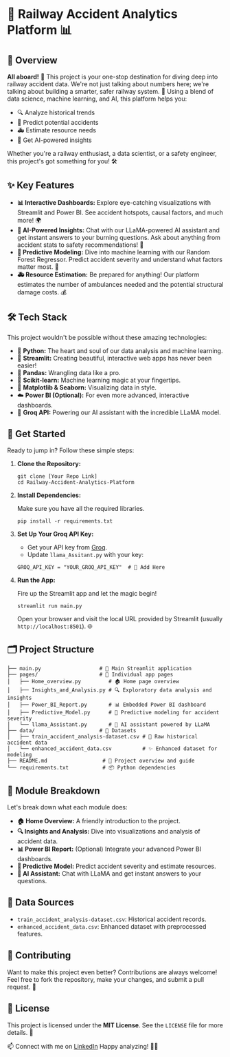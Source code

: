 # 🚄 Railway Accident Analytics Platform 📊

## 🌟 Overview

**All aboard!** 🚂 This project is your one-stop destination for diving deep into railway accident data. We're not just talking about numbers here; we're talking about building a smarter, safer railway system. 🧠 Using a blend of data science, machine learning, and AI, this platform helps you:

-   🔍 Analyze historical trends
-   🔮 Predict potential accidents
-   🚑 Estimate resource needs
-   🤖 Get AI-powered insights

Whether you're a railway enthusiast, a data scientist, or a safety engineer, this project's got something for you! 🛠️

## ✨ Key Features

-   **📊 Interactive Dashboards:** Explore eye-catching visualizations with Streamlit and Power BI. See accident hotspots, causal factors, and much more! 🌍
-   **🤖 AI-Powered Insights:** Chat with our LLaMA-powered AI assistant and get instant answers to your burning questions. Ask about anything from accident stats to safety recommendations! 💬
-   **🔮 Predictive Modeling:** Dive into machine learning with our Random Forest Regressor. Predict accident severity and understand what factors matter most. 🌳
-   **🚑 Resource Estimation:** Be prepared for anything! Our platform estimates the number of ambulances needed and the potential structural damage costs. 💰

## 🛠️ Tech Stack

This project wouldn't be possible without these amazing technologies:

-   🐍 **Python:** The heart and soul of our data analysis and machine learning.
-   🎈 **Streamlit:** Creating beautiful, interactive web apps has never been easier!
-   🐼 **Pandas:** Wrangling data like a pro.
-   📏 **Scikit-learn:** Machine learning magic at your fingertips.
-   🎨 **Matplotlib & Seaborn:** Visualizing data in style.
-   ☁️ **Power BI (Optional):** For even more advanced, interactive dashboards.
-   🧠 **Groq API:** Powering our AI assistant with the incredible LLaMA model.

## 🚀 Get Started

Ready to jump in? Follow these simple steps:

1.  **Clone the Repository:**

    ```
    git clone [Your Repo Link]
    cd Railway-Accident-Analytics-Platform
    ```

2.  **Install Dependencies:**

    Make sure you have all the required libraries.

    ```
    pip install -r requirements.txt
    ```

3.  **Set Up Your Groq API Key:**

    -   Get your API key from [Groq](https://console.groq.com/keys).
    -   Update `llama_Assitant.py` with your key:

    ```
    GROQ_API_KEY = "YOUR_GROQ_API_KEY"  # 🔑 Add Here
    ```

4.  **Run the App:**

    Fire up the Streamlit app and let the magic begin!

    ```
    streamlit run main.py
    ```

    Open your browser and visit the local URL provided by Streamlit (usually `http://localhost:8501`). 🌐

## 🗂️ Project Structure

```
├── main.py                   # 🚀 Main Streamlit application
├── pages/                    # 📄 Individual app pages
│   ├── Home_overview.py         # 🏠 Home page overview
│   ├── Insights_and_Analysis.py # 🔍 Exploratory data analysis and insights
│   ├── Power_BI_Report.py       # 📊 Embedded Power BI dashboard
│   ├── Predictive_Model.py      # 🌳 Predictive modeling for accident severity
│   └── llama_Assistant.py       # 🤖 AI assistant powered by LLaMA
├── data/                     # 💾 Datasets
│   ├── train_accident_analysis-dataset.csv # 📜 Raw historical accident data
│   └── enhanced_accident_data.csv          # ✨ Enhanced dataset for modeling
├── README.md                  # 📖 Project overview and guide
└── requirements.txt           # 📦 Python dependencies
```

## 🧩 Module Breakdown

Let's break down what each module does:

-   **🏠 Home Overview:** A friendly introduction to the project.
-   **🔍 Insights and Analysis:** Dive into visualizations and analysis of accident data.
-   **📊 Power BI Report:** (Optional) Integrate your advanced Power BI dashboards.
-   **🌳 Predictive Model:** Predict accident severity and estimate resources.
-   **🤖 AI Assistant:** Chat with LLaMA and get instant answers to your questions.

## 💾 Data Sources

-   `train_accident_analysis-dataset.csv`: Historical accident records.
-   `enhanced_accident_data.csv`: Enhanced dataset with preprocessed features.

## 🤝 Contributing

Want to make this project even better? Contributions are always welcome! Feel free to fork the repository, make your changes, and submit a pull request. 💖

## 📜 License

This project is licensed under the **MIT License**. See the `LICENSE` file for more details. 📝

📫 Connect with me on [LinkedIn](https://www.linkedin.com/in/yashwanth-sai-kasarabada-ba4265258/)
 Happy analyzing! 🚀✨




